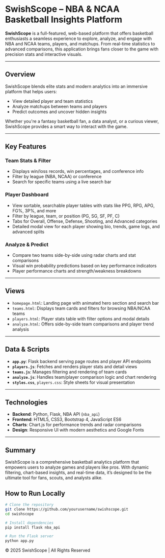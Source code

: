 # SwishScope – NBA & NCAA Basketball Insights Platform

**SwishScope** is a full-featured, web-based platform that offers basketball enthusiasts a seamless experience to explore, analyze, and engage with NBA and NCAA teams, players, and matchups. From real-time statistics to advanced comparisons, this application brings fans closer to the game with precision stats and interactive visuals.

---

## Overview

SwishScope blends elite stats and modern analytics into an immersive platform that helps users:
- View detailed player and team statistics
- Analyze matchups between teams and players
- Predict outcomes and uncover hidden insights

Whether you're a fantasy basketball fan, a data analyst, or a curious viewer, SwishScope provides a smart way to interact with the game.

---

## Key Features

### Team Stats & Filter
- Displays win/loss records, win percentages, and conference info
- Filter by league (NBA, NCAA) or conference
- Search for specific teams using a live search bar

### Player Dashboard
- View sortable, searchable player tables with stats like PPG, RPG, APG, FG%, 3P%, and more
- Filter by league, team, or position (PG, SG, SF, PF, C)
- Tabs for Overall, Offense, Defense, Shooting, and Advanced categories
- Detailed modal view for each player showing bio, trends, game logs, and advanced splits

### Analyze & Predict
- Compare two teams side-by-side using radar charts and stat comparisons
- Visual win probability predictions based on key performance indicators
- Player performance charts and strength/weakness breakdowns

---

## Views

- `homepage.html`: Landing page with animated hero section and search bar
- `teams.html`: Displays team cards and filters for browsing NBA/NCAA teams
- `players.html`: Player stats table with filter options and modal details
- `analyze.html`: Offers side-by-side team comparisons and player trend analysis

---

## Data & Scripts

- **`app.py`**: Flask backend serving page routes and player API endpoints
- **`players.js`**: Fetches and renders player stats and detail views
- **`teams.js`**: Manages filtering and rendering of team cards
- **`analyze.js`**: Handles team/player comparison logic and chart rendering
- **`styles.css`**, `players.css`: Style sheets for visual presentation

---

## Technologies

- **Backend**: Python, Flask, NBA API (`nba_api`)
- **Frontend**: HTML5, CSS3, Bootstrap 4, JavaScript ES6
- **Charts**: Chart.js for performance trends and radar comparisons
- **Design**: Responsive UI with modern aesthetics and Google Fonts

---
## Summary

SwishScope is a comprehensive basketball analytics platform that empowers users to analyze games and players like pros. With dynamic filtering, chart-based insights, and real-time data, it’s designed to be the ultimate tool for fans, scouts, and analysts alike.

## How to Run Locally

```bash
# Clone the repository
git clone https://github.com/yourusername/swishscope.git
cd swishscope

# Install dependencies
pip install flask nba_api

# Run the Flask server
python app.py
```
© 2025 SwishScope | All Rights Reserved
